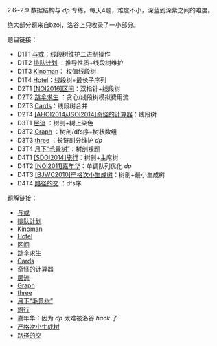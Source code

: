 2.6~2.9 数据结构与 $dp$ 专练，每天4题，难度不小，深蓝到深紫之间的难度。

绝大部分题来自bzoj，洛谷上只收录了一小部分。

题目链接：

* D1T1 [与或](http://oi.cdshishi.net:8888/p/P2604)：线段树维护二进制操作
* D1T2 [排队计划](http://oi.cdshishi.net:8888/p/bzoj3333) ：推导性质+线段树维护
* D1T3 [Kinoman](https://www.luogu.com.cn/problem/p3582)： 权值线段树
* D1T4 [Hotel](https://www.luogu.com.cn/problem/p2894)：线段树+最长子序列
* D2T1 [[NOI2016]区间](https://www.luogu.com.cn/problem/p1712)：双指针+线段树
* D2T2 [跳伞求生](http://oi.cdshishi.net:8888/p/bzoj4977) ：贪心/线段树模拟费用流
* D2T3 [Cards](https://www.luogu.com.cn/problem/p3569)：线段树合并
* D2T4 [[AHOI2014/JSOI2014]奇怪的计算器](https://www.luogu.com.cn/problem/p4041)：线段树
* D3T1 [层流](http://oi.cdshishi.net:8888/p/P2582) ：树剖+树上染色
* D3T2  [Graph](http://oi.cdshishi.net:8888/p/P2583) ：树剖/dfs序+树状数组
* D3T3  [three](http://oi.cdshishi.net:8888/p/P2623) ：长链剖分维护 $dp$
* D3T4 [月下“毛景树”](https://www.luogu.com.cn/problem/p4315)：树剖裸题
* D4T1 [[SDOI2014]旅行](https://www.luogu.com.cn/problem/P3313)：树剖+主席树
* D4T2 [[NOI2011]嘉年华](https://www.luogu.com.cn/problem/P1973)：单调队列优化 $dp$
* D4T3 [[BJWC2010]严格次小生成树](https://www.luogu.com.cn/problem/P4180)：树剖+最小生成树
* D4T4 [路径的交](http://oi.cdshishi.net:8888/p/P2601) ：dfs序

题解链接：

*  [与或 ](https://camlthx.github.io/OI_related/SLOJ_P2604/) 
*  [排队计划](https://camlthx.github.io/OI_related/bzoj3333/)
*   [Kinoman](https://camlthx.github.io/OI_related/luoguP3852/) 
*  [Hotel](https://camlthx.github.io/OI_related/luoguP2894/) 
*  [区间](https://camlthx.github.io/OI_related/luoguP1712/) 
* [跳伞求生](https://camlthx.github.io/OI_related/bzoj4977/)
* [Cards](https://camlthx.github.io/OI_related/luoguP3569/)
*  [奇怪的计算器](https://camlthx.github.io/OI_related/luoguP4041/) 
*  [层流](https://camlthx.github.io/OI_related/SLOJ_P2582/) 
*  [Graph](https://camlthx.github.io/OI_related/SLOJ_P2583/) 
*  [three](https://camlthx.github.io/OI_related/SLOJ_P2623/) 
*  [月下“毛景树” ](https://camlthx.github.io/OI_related/luoguP4315/) 
*  [旅行](https://camlthx.github.io/OI_related/luoguP3313/) 
* 嘉年华：因为 $dp$ 太难被洛谷 $hack$ 了
*  [严格次小生成树](https://camlthx.github.io/OI_related/luoguP4180/) 
*  [路径的交](https://camlthx.github.io/OI_related/SLOJ_P2601/) 



